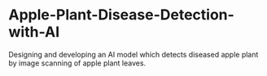 # Apple-Plant-Disease-Detection-with-AI
Designing and developing an AI model which detects diseased apple plant by image scanning of apple plant leaves. 
